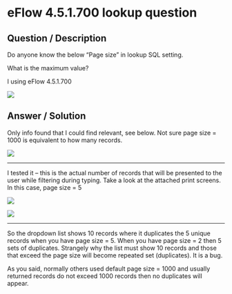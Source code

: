 # **eFlow 4.5.1.700 lookup question** #

## **Question / Description** ##

Do anyone know the below “Page size” in lookup SQL setting.

What is the maximum value?

I using eFlow 4.5.1.700

![](http://i.imgur.com/9pKWOef.jpg)  

        

## **Answer / Solution** ##

Only info found that I could find relevant, see below.  Not sure page size = 1000 is equivalent to how many records.

![](http://i.imgur.com/4SWONlQ.png)


----------
I tested it – this is the actual number of records that will be presented to the user while filtering during typing. Take a look at the attached print screens. In this case, page size = 5

![](http://i.imgur.com/LOedfIb.jpg)

![](http://i.imgur.com/pa4uP1R.jpg)


----------
So the dropdown list shows 10 records where it duplicates the 5 unique records when you have page size = 5.  When you have page size = 2 then 5 sets of duplicates.  Strangely why the list must show 10 records and those that exceed the page size will become repeated set (duplicates).  It is a bug.

As you said, normally others used default page size = 1000 and usually returned records do not exceed 1000 records then no duplicates will appear.


